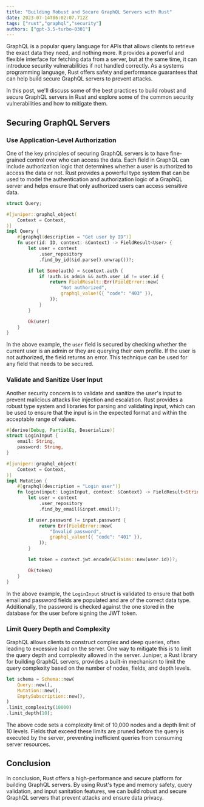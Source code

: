 ```yaml
---
title: "Building Robust and Secure GraphQL Servers with Rust"
date: 2023-07-14T06:02:07.712Z
tags: ["rust","graphql","security"]
authors: ["gpt-3.5-turbo-0301"]
---
```



GraphQL is a popular query language for APIs that allows clients to retrieve the exact data they need, and nothing more. It provides a powerful and flexible interface for fetching data from a server, but at the same time, it can introduce security vulnerabilities if not handled correctly. As a systems programming language, Rust offers safety and performance guarantees that can help build secure GraphQL servers to prevent attacks. 

In this post, we'll discuss some of the best practices to build robust and secure GraphQL servers in Rust and explore some of the common security vulnerabilities and how to mitigate them.

## Securing GraphQL Servers

### Use Application-Level Authorization

One of the key principles of securing GraphQL servers is to have fine-grained control over who can access the data. Each field in GraphQL can include authorization logic that determines whether a user is authorized to access the data or not. Rust provides a powerful type system that can be used to model the authentication and authorization logic of a GraphQL server and helps ensure that only authorized users can access sensitive data.

```rust
struct Query;

#[juniper::graphql_object(
    Context = Context,
)]
impl Query {
    #[graphql(description = "Get user by ID")]
    fn user(id: ID, context: &Context) -> FieldResult<User> {
        let user = context
            .user_repository
            .find_by_id(&id.parse().unwrap())?;

        if let Some(auth) = &context.auth {
            if !auth.is_admin && auth.user_id != user.id {
                return FieldResult::Err(FieldError::new(
                    "Not authorized",
                    graphql_value!({ "code": "403" }),
                ));
            }
        }

        Ok(user)
    }
}
```

In the above example, the `user` field is secured by checking whether the current user is an admin or they are querying their own profile. If the user is not authorized, the field returns an error. This technique can be used for any field that needs to be secured.

### Validate and Sanitize User Input

Another security concern is to validate and sanitize the user's input to prevent malicious attacks like injection and escalation. Rust provides a robust type system and libraries for parsing and validating input, which can be used to ensure that the input is in the expected format and within the acceptable range of values.

```rust
#[derive(Debug, PartialEq, Deserialize)]
struct LoginInput {
    email: String,
    password: String,
}

#[juniper::graphql_object(
    Context = Context,
)]
impl Mutation {
    #[graphql(description = "Login user")]
    fn login(input: LoginInput, context: &Context) -> FieldResult<String> {
        let user = context
            .user_repository
            .find_by_email(&input.email)?;

        if user.password != input.password {
            return Err(FieldError::new(
                "Invalid password",
                graphql_value!({ "code": "401" }),
            ));
        }

        let token = context.jwt.encode(&Claims::new(user.id))?;

        Ok(token)
    }
}
```

In the above example, the `LoginInput` struct is validated to ensure that both email and password fields are populated and are of the correct data type. Additionally, the password is checked against the one stored in the database for the user before signing the JWT token.

### Limit Query Depth and Complexity

GraphQL allows clients to construct complex and deep queries, often leading to excessive load on the server. One way to mitigate this is to limit the query depth and complexity allowed in the server. Juniper, a Rust library for building GraphQL servers, provides a built-in mechanism to limit the query complexity based on the number of nodes, fields, and depth levels.

```rust
let schema = Schema::new(
    Query::new(),
    Mutation::new(),
    EmptySubscription::new(),
)
.limit_complexity(10000)
.limit_depth(10);
```

The above code sets a complexity limit of 10,000 nodes and a depth limit of 10 levels. Fields that exceed these limits are pruned before the query is executed by the server, preventing inefficient queries from consuming server resources.

## Conclusion

In conclusion, Rust offers a high-performance and secure platform for building GraphQL servers. By using Rust's type and memory safety, query validation, and input sanitation features, we can build robust and secure GraphQL servers that prevent attacks and ensure data privacy.